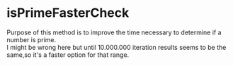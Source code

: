 # isPrimeFasterCheck
  &#9; Purpose of this method is to improve the time necessary to determine if a number is prime.
  <br/>
I might be wrong here but until 10.000.000 iteration results seems to be the same,so it's a faster option for that range. 
